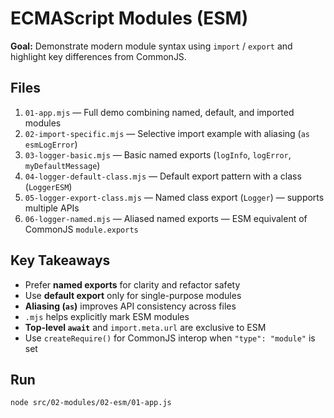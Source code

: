 # ECMAScript Modules (ESM)

**Goal:** Demonstrate modern module syntax using `import` / `export` and highlight key differences from CommonJS.

## Files
1. `01-app.mjs` — Full demo combining named, default, and imported modules  
2. `02-import-specific.mjs` — Selective import example with aliasing (`as esmLogError`)  
3. `03-logger-basic.mjs` — Basic named exports (`logInfo`, `logError`, `myDefaultMessage`)  
4. `04-logger-default-class.mjs` — Default export pattern with a class (`LoggerESM`)  
5. `05-logger-export-class.mjs` — Named class export (`Logger`) — supports multiple APIs  
6. `06-logger-named.mjs` — Aliased named exports — ESM equivalent of CommonJS `module.exports`

## Key Takeaways
- Prefer **named exports** for clarity and refactor safety  
- Use **default export** only for single-purpose modules  
- **Aliasing (`as`)** improves API consistency across files  
- `.mjs` helps explicitly mark ESM modules  
- **Top-level `await`** and `import.meta.url` are exclusive to ESM  
- Use `createRequire()` for CommonJS interop when `"type": "module"` is set

## Run
```bash
node src/02-modules/02-esm/01-app.js
```